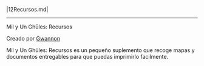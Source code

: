 
|12Recursos.md|

***

Mil y Un Ghūles: Recursos

Creado por [Gwannon](https://gwannon.itch.io/)

Mil y Un Ghūles: Recursos es un pequeño suplemento que recoge mapas y documentos entregables para que puedas imprimirlo facilmente.